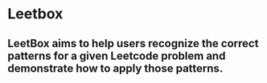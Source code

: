 # Leetbox

## LeetBox aims to help users recognize the correct patterns for a given Leetcode problem and demonstrate how to apply those patterns.
